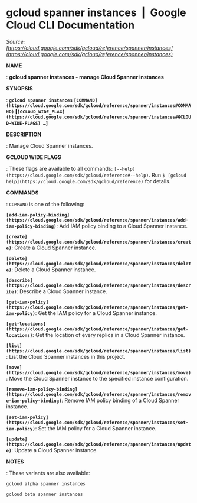 # gcloud spanner instances  |  Google Cloud CLI Documentation

*Source: [https://cloud.google.com/sdk/gcloud/reference/spanner/instances](https://cloud.google.com/sdk/gcloud/reference/spanner/instances)*

**NAME**

: **gcloud spanner instances - manage Cloud Spanner instances**

**SYNOPSIS**

: **`gcloud spanner instances` `[COMMAND](https://cloud.google.com/sdk/gcloud/reference/spanner/instances#COMMAND)` [`[GCLOUD_WIDE_FLAG](https://cloud.google.com/sdk/gcloud/reference/spanner/instances#GCLOUD-WIDE-FLAGS) …`]**

**DESCRIPTION**

: Manage Cloud Spanner instances.

**GCLOUD WIDE FLAGS**

: These flags are available to all commands: `[--help](https://cloud.google.com/sdk/gcloud/reference#--help)`.
Run `$ [gcloud help](https://cloud.google.com/sdk/gcloud/reference)` for details.

**COMMANDS**

: ``COMMAND`` is one of the following:

**`[add-iam-policy-binding](https://cloud.google.com/sdk/gcloud/reference/spanner/instances/add-iam-policy-binding)`**:
Add IAM policy binding to a Cloud Spanner instance.

**`[create](https://cloud.google.com/sdk/gcloud/reference/spanner/instances/create)`**:
Create a Cloud Spanner instance.

**`[delete](https://cloud.google.com/sdk/gcloud/reference/spanner/instances/delete)`**:
Delete a Cloud Spanner instance.

**`[describe](https://cloud.google.com/sdk/gcloud/reference/spanner/instances/describe)`**:
Describe a Cloud Spanner instance.

**`[get-iam-policy](https://cloud.google.com/sdk/gcloud/reference/spanner/instances/get-iam-policy)`**:
Get the IAM policy for a Cloud Spanner instance.

**`[get-locations](https://cloud.google.com/sdk/gcloud/reference/spanner/instances/get-locations)`**:
Get the location of every replica in a Cloud Spanner instance.

**`[list](https://cloud.google.com/sdk/gcloud/reference/spanner/instances/list)`**:
List the Cloud Spanner instances in this project.

**`[move](https://cloud.google.com/sdk/gcloud/reference/spanner/instances/move)`**:
Move the Cloud Spanner instance to the specified instance configuration.

**`[remove-iam-policy-binding](https://cloud.google.com/sdk/gcloud/reference/spanner/instances/remove-iam-policy-binding)`**:
Remove IAM policy binding of a Cloud Spanner instance.

**`[set-iam-policy](https://cloud.google.com/sdk/gcloud/reference/spanner/instances/set-iam-policy)`**:
Set the IAM policy for a Cloud Spanner instance.

**`[update](https://cloud.google.com/sdk/gcloud/reference/spanner/instances/update)`**:
Update a Cloud Spanner instance.

**NOTES**

: These variants are also available:

```
gcloud alpha spanner instances
```

```
gcloud beta spanner instances
```
